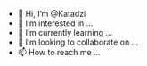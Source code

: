 - 👋 Hi, I’m @Katadzi
- 👀 I’m interested in ...
- 🌱 I’m currently learning ...
- 💞️ I’m looking to collaborate on ...
- 📫 How to reach me ...

<!---
Katadzi/Katadzi is a ✨ special ✨ repository because its `README.md` (this file) appears on your GitHub profile.
You can click the Preview link to take a look at your changes.
--->
